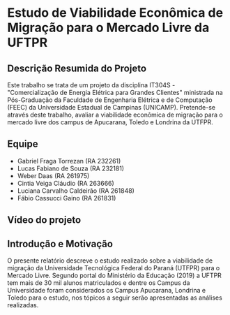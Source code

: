 # Estudo de Viabilidade Econômica de Migração para o Mercado Livre da UFTPR

## Descrição Resumida do Projeto

Este trabalho se trata de um projeto da disciplina IT304S - "Comercialização de Energia Elétrica para Grandes Clientes" ministrada na Pós-Graduação da Faculdade de Engenharia Elétrica e de Computação (FEEC) da Universidade Estadual de Campinas (UNICAMP). Pretende-se através deste trabalho, avaliar a viabilidade econômica de migração para o mercado livre dos campus de Apucarana, Toledo e Londrina da UTFPR.

## Equipe

* Gabriel Fraga Torrezan (RA 232261)
* Lucas Fabiano de Souza (RA 232181)
* Weber Daas (RA 261975)
* Cintia Veiga Cláudio (RA 263666)
* Luciana Carvalho Caldeirão (RA 261848)
* Fábio Cassucci Gaino (RA 261831)

## Vídeo do projeto

## Introdução e Motivação

O presente relatório descreve o estudo realizado sobre a viabilidade de migração da Universidade Tecnológica Federal do Paraná (UTFPR) para o Mercado Livre. Segundo portal do Ministério da Educação (2019) a UFTPR tem mais de 30 mil alunos matriculados e dentre os Campus da Universidade foram considerados os Campus Apucarana, Londrina e Toledo para o estudo, nos tópicos a seguir serão apresentadas as análises realizadas.


